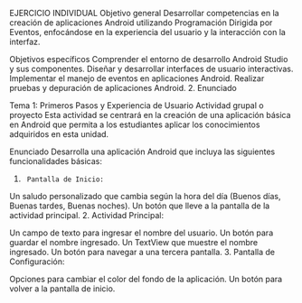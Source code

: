 EJERCICIO INDIVIDUAL
Objetivo general
Desarrollar competencias en la creación de aplicaciones Android utilizando Programación Dirigida por Eventos, enfocándose en la experiencia del usuario y la interacción con la interfaz.

Objetivos específicos
Comprender el entorno de desarrollo Android Studio y sus componentes.
Diseñar y desarrollar interfaces de usuario interactivas.
Implementar el manejo de eventos en aplicaciones Android.
Realizar pruebas y depuración de aplicaciones Android.
2.   Enunciado

Tema 1: Primeros Pasos y Experiencia de Usuario
Actividad grupal o proyecto
Esta actividad se centrará en la creación de una aplicación básica en Android que permita a los estudiantes aplicar los conocimientos adquiridos en esta unidad.

Enunciado
Desarrolla una aplicación Android que incluya las siguientes funcionalidades básicas:

1.      Pantalla de Inicio:

Un saludo personalizado que cambia según la hora del día (Buenos días, Buenas tardes, Buenas noches).
Un botón que lleve a la pantalla de la actividad principal.
2.      Actividad Principal:

Un campo de texto para ingresar el nombre del usuario.
Un botón para guardar el nombre ingresado.
Un TextView que muestre el nombre ingresado.
Un botón para navegar a una tercera pantalla.
3.      Pantalla de Configuración:

Opciones para cambiar el color del fondo de la aplicación.
Un botón para volver a la pantalla de inicio.
 
